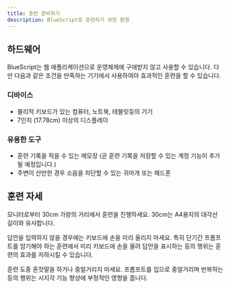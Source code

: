 ```yaml
---
title: 훈련 준비하기
description: BlueScript로 훈련하기 위한 환경
---
```


## 하드웨어

BlueScript는 웹 애플리케이션으로 운영체제에 구애받지 않고 사용할 수 있습니다. 다만 다음과 같은 조건을 만족하는 기기에서 사용하여야 효과적인 훈련을 할 수 있습니다.

### 디바이스

- 물리적 키보드가 있는 컴퓨터, 노트북, 테블릿등의 기기
- 7인치 (17.78cm) 이상의 디스플레이

### 유용한 도구

- 훈련 기록을 적을 수 있는 메모장 (곧 훈련 기록을 저장할 수 있는 계정 기능이 추가될 예정입니다.)
- 주변이 산만한 경우 소음을 차단할 수 있는 귀마개 또는 헤드폰

## 훈련 자세

모니터로부터 30cm 가량의 거리에서 훈련을 진행하세요. 30cm는 A4용지의 대각선 길이와 유사합니다.

답안을 입력하지 않을 경우에는 키보드에 손을 미리 올리지 마세요. 특히 단기간 프롬프트를 암기해야 하는 훈련에서 미리 키보드에 손을 올려 답안을 표시하는 등의 행위는 훈련의 효과를 저하시킬 수 있습니다.

훈련 도중 혼잣말을 하거나 중얼거리지 마세요. 프롬프트를 입으로 중얼거리며 반복하는 등의 행위는 시지각 기능 향상에 부정적인 영향을 줍니다.
